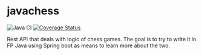# javachess
![Java CI](https://github.com/aboeglin/javachess/workflows/Main/badge.svg)
[![Coverage Status](https://coveralls.io/repos/github/aboeglin/javachess/badge.svg?branch=master)](https://coveralls.io/github/aboeglin/javachess?branch=master)


Rest API that deals with logic of chess games.
The goal is to try to write it in FP Java using Spring boot as means to learn more about the two.
